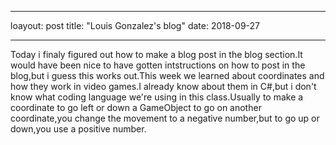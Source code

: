 - - -
loayout: post
title: "Louis Gonzalez's blog"
date: 2018-09-27
- - -

Today i finaly figured out how to make a blog post in the blog section.It would have been nice to have gotten intstructions on how to post in the blog,but i guess this works out.This week we learned about coordinates and how they work in video games.I already know about them in C#,but i don't know what coding language we're using in this class.Usually to make a coordinate to go left or down a GameObject to go on another coordinate,you change the movement to a negative number,but to go up or down,you use a positive number.
